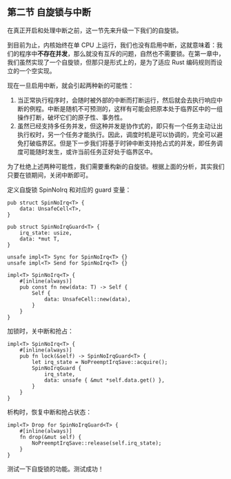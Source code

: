 ## 第二节 自旋锁与中断



在真正开启和处理中断之前，这一节先来升级一下我们的自旋锁。

到目前为止，内核始终在单 CPU 上运行，我们也没有启用中断，这就意味着：我们的程序中**不存在并发**，那么就没有互斥的问题，自然也不需要锁。在第一章中，我们虽然实现了一个自旋锁，但那只是形式上的，是为了适应 Rust 编码规则而设立的一个空实现。

现在一旦启用中断，就会引起两种新的可能性：

1. 当正常执行程序时，会随时被外部的中断而打断运行，然后就会去执行响应中断的例程。中断是随机不可预测的，这样有可能会把原本处于临界区中的一组操作打断，破坏它们的原子性、事务性。
2. 虽然已经支持多任务并发，但这种并发是协作式的，即只有一个任务主动让出执行权时，另一个任务才能执行。因此，调度时机是可以协调的，完全可以避免打破临界区。但是下一步我们将基于时钟中断支持抢占式的并发，即任务调度可能随时发生，或许当前任务正好处于临界区中。

为了杜绝上述两种可能性，我们需要重构新的自旋锁。根据上面的分析，其实我们只要在锁期间，关闭中断即可。

定义自旋锁 SpinNoIrq 和对应的 guard 变量：

```rust,editable
pub struct SpinNoIrq<T> {
    data: UnsafeCell<T>,
}

pub struct SpinNoIrqGuard<T> {
    irq_state: usize,
    data: *mut T,
}

unsafe impl<T> Sync for SpinNoIrq<T> {}
unsafe impl<T> Send for SpinNoIrq<T> {}

impl<T> SpinNoIrq<T> {
    #[inline(always)]
    pub const fn new(data: T) -> Self {
        Self {
            data: UnsafeCell::new(data),
        }
    }
}
```

加锁时，关中断和抢占：

```rust,editable
impl<T> SpinNoIrq<T> {
    #[inline(always)]
    pub fn lock(&self) -> SpinNoIrqGuard<T> {
        let irq_state = NoPreemptIrqSave::acquire();
        SpinNoIrqGuard {
            irq_state,
            data: unsafe { &mut *self.data.get() },
        }
    }
}
```

析构时，恢复中断和抢占状态：

```rust,editable
impl<T> Drop for SpinNoIrqGuard<T> {
    #[inline(always)]
    fn drop(&mut self) {
        NoPreemptIrqSave::release(self.irq_state);
    }
}
```

测试一下自旋锁的功能。测试成功！









<script src="https://utteranc.es/client.js"
        repo="OSLearning365/blog-issues"
        issue-term="pathname"
        theme="github-light"
        crossorigin="anonymous"
        async>
</script>
